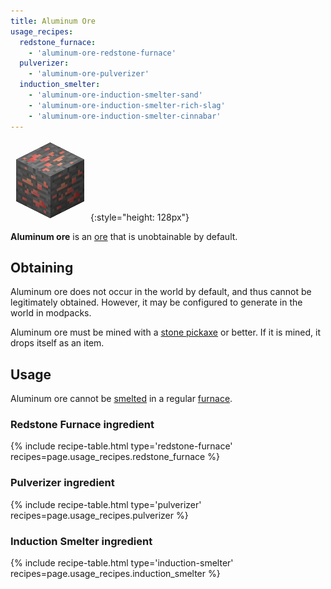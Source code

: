 ```yaml
---
title: Aluminum Ore
usage_recipes:
  redstone_furnace:
    - 'aluminum-ore-redstone-furnace'
  pulverizer:
    - 'aluminum-ore-pulverizer'
  induction_smelter:
    - 'aluminum-ore-induction-smelter-sand'
    - 'aluminum-ore-induction-smelter-rich-slag'
    - 'aluminum-ore-induction-smelter-cinnabar'
---
```


![Aluminum Ore](/assets/images/thermal-foundation/ore-aluminum.png){:style="height: 128px"}


**Aluminum ore** is an [ore](https://minecraft.gamepedia.com/Ore) that is
unobtainable by default.


Obtaining
---------
Aluminum ore does not occur in the world by default, and thus cannot be
legitimately obtained. However, it may be configured to generate in the world in
modpacks.

Aluminum ore must be mined with a [stone
pickaxe](https://minecraft.gamepedia.com/Pickaxe) or better. If it is mined, it
drops itself as an item.


Usage
-----

Aluminum ore cannot be [smelted](https://minecraft.gamepedia.com/Smelting) in a
regular [furnace](https://minecraft.gamepedia.com/Furnace).

### Redstone Furnace ingredient
{% include recipe-table.html type='redstone-furnace' recipes=page.usage_recipes.redstone_furnace %}

### Pulverizer ingredient
{% include recipe-table.html type='pulverizer' recipes=page.usage_recipes.pulverizer %}

### Induction Smelter ingredient
{% include recipe-table.html type='induction-smelter' recipes=page.usage_recipes.induction_smelter %}
